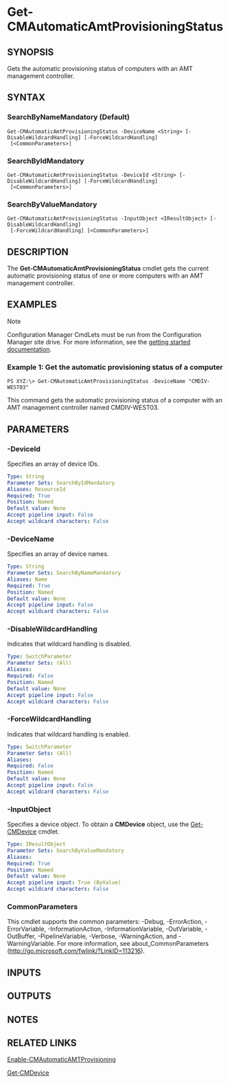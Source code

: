 ﻿---
external help file: AdminUI.PS.Oob.dll-Help.xml
online version: https://go.microsoft.com/fwlink/?linkid=834127
schema: 2.0.0
ms.assetid: E309D1B1-672D-4733-B145-FBA92FD748D8
---

# Get-CMAutomaticAmtProvisioningStatus

## SYNOPSIS
Gets the automatic provisioning status of computers with an AMT management controller.

## SYNTAX

### SearchByNameMandatory (Default)
```
Get-CMAutomaticAmtProvisioningStatus -DeviceName <String> [-DisableWildcardHandling] [-ForceWildcardHandling]
 [<CommonParameters>]
```

### SearchByIdMandatory
```
Get-CMAutomaticAmtProvisioningStatus -DeviceId <String> [-DisableWildcardHandling] [-ForceWildcardHandling]
 [<CommonParameters>]
```

### SearchByValueMandatory
```
Get-CMAutomaticAmtProvisioningStatus -InputObject <IResultObject> [-DisableWildcardHandling]
 [-ForceWildcardHandling] [<CommonParameters>]
```

## DESCRIPTION
The **Get-CMAutomaticAmtProvisioningStatus** cmdlet gets the current automatic provisioning status of one or more computers with an AMT management controller.

## EXAMPLES

> [!NOTE]
> Configuration Manager CmdLets must be run from the Configuration Manager site drive. For more information, see the [getting started documentation](https://docs.microsoft.com/powershell/sccm/overview).


### Example 1: Get the automatic provisioning status of a computer
```
PS XYZ:\> Get-CMAutomaticAmtProvisioningStatus -DeviceName "CMDIV-WEST03"
```

This command gets the automatic provisioning status of a computer with an AMT management controller named CMDIV-WEST03.

## PARAMETERS

### -DeviceId
Specifies an array of device IDs.

```yaml
Type: String
Parameter Sets: SearchByIdMandatory
Aliases: ResourceId
Required: True
Position: Named
Default value: None
Accept pipeline input: False
Accept wildcard characters: False
```

### -DeviceName
Specifies an array of device names.

```yaml
Type: String
Parameter Sets: SearchByNameMandatory
Aliases: Name
Required: True
Position: Named
Default value: None
Accept pipeline input: False
Accept wildcard characters: False
```

### -DisableWildcardHandling
Indicates that wildcard handling is disabled.

```yaml
Type: SwitchParameter
Parameter Sets: (All)
Aliases: 
Required: False
Position: Named
Default value: None
Accept pipeline input: False
Accept wildcard characters: False
```

### -ForceWildcardHandling
Indicates that wildcard handling is enabled.

```yaml
Type: SwitchParameter
Parameter Sets: (All)
Aliases: 
Required: False
Position: Named
Default value: None
Accept pipeline input: False
Accept wildcard characters: False
```

### -InputObject
Specifies a device object.
To obtain a **CMDevice** object, use the [Get-CMDevice](Get-CMDevice.md) cmdlet.

```yaml
Type: IResultObject
Parameter Sets: SearchByValueMandatory
Aliases: 
Required: True
Position: Named
Default value: None
Accept pipeline input: True (ByValue)
Accept wildcard characters: False
```

### CommonParameters
This cmdlet supports the common parameters: -Debug, -ErrorAction, -ErrorVariable, -InformationAction, -InformationVariable, -OutVariable, -OutBuffer, -PipelineVariable, -Verbose, -WarningAction, and -WarningVariable. For more information, see about_CommonParameters (http://go.microsoft.com/fwlink/?LinkID=113216).

## INPUTS

## OUTPUTS

## NOTES

## RELATED LINKS

[Enable-CMAutomaticAMTProvisioning](Enable-CMAutomaticAMTProvisioning.md)

[Get-CMDevice](Get-CMDevice.md)


